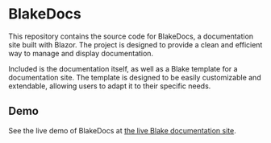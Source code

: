 # BlakeDocs

This repository contains the source code for BlakeDocs, a documentation site built with Blazor. The project is designed to provide a clean and efficient way to manage and display documentation.

Included is the documentation itself, as well as a Blake template for a documentation site. The template is designed to be easily customizable and extendable, allowing users to adapt it to their specific needs.

## Demo

See the live demo of BlakeDocs at [the live Blake documentation site](https://www.blake-ssg.org/).
